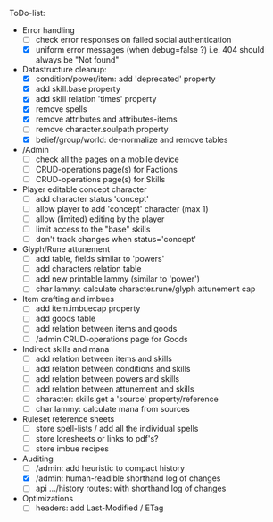 ToDo-list:
 - Error handling
   - [ ] check error responses on failed social authentication
   - [X] uniform error messages (when debug=false ?)
         i.e. 404 should always be "Not found"
 - Datastructure cleanup:
   - [x] condition/power/item: add 'deprecated' property
   - [x] add skill.base property
   - [x] add skill relation 'times' property
   - [x] remove spells
   - [x] remove attributes and attributes-items
   - [ ] remove character.soulpath property
   - [x] belief/group/world: de-normalize and remove tables
 - /Admin
   - [ ] check all the pages on a mobile device
   - [ ] CRUD-operations page(s) for Factions
   - [ ] CRUD-operations page(s) for Skills
 - Player editable concept character
   - [ ] add character status 'concept'
   - [ ] allow player to add 'concept' character (max 1)
   - [ ] allow (limited) editing by the player
   - [ ] limit access to the "base" skills
   - [ ] don't track changes when status='concept'
 - Glyph/Rune attunement
   - [ ] add table, fields similar to 'powers'
   - [ ] add characters relation table
   - [ ] add new printable lammy (similar to 'power')
   - [ ] char lammy: calculate character.rune/glyph attunement cap
 - Item crafting and imbues
   - [ ] add item.imbuecap property
   - [ ] add goods table
   - [ ] add relation between items and goods
   - [ ] /admin CRUD-operations page for Goods
 - Indirect skills and mana
   - [ ] add relation between items and skills
   - [ ] add relation between conditions and skills
   - [ ] add relation between powers and skills
   - [ ] add relation between attunement and skills
   - [ ] character: skills get a 'source' property/reference
   - [ ] char lammy: calculate mana from sources
 - Ruleset reference sheets
   - [ ] store spell-lists / add all the individual spells
   - [ ] store loresheets or links to pdf's?
   - [ ] store imbue recipes
 - Auditing
   - [ ] /admin: add heuristic to compact history
   - [x] /admin: human-readible shorthand log of changes
   - [ ] api .../history routes: with shorthand log of changes
 - Optimizations
   - [ ] headers: add Last-Modified / ETag
